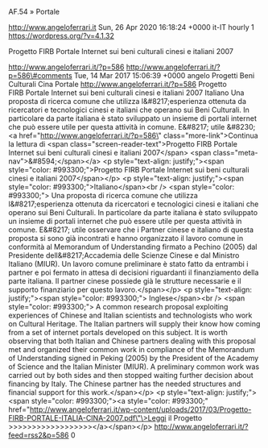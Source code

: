 AF.54 » Portale

http://www.angeloferrari.it Sun, 26 Apr 2020 16:18:24 +0000 it-IT hourly 1 https://wordpress.org/?v=4.1.32

Progetto FIRB Portale Internet sui beni culturali cinesi e italiani 2007

http://www.angeloferrari.it/?p=586 http://www.angeloferrari.it/?p=586\#comments Tue, 14 Mar 2017 15:06:39 +0000 angelo Progetti Beni Culturali Cina Portale http://www.angeloferrari.it/?p=586 Progetto FIRB Portale Internet sui beni culturali cinesi e italiani 2007 Italiano Una proposta di ricerca comune che utilizza l&\#8217;esperienza ottenuta da ricercatori e tecnologici cinesi e italiani che operano sui Beni Culturali. In particolare da parte italiana è stato sviluppato un insieme di portali internet che può essere utile per questa attività in comune. E&\#8217; utile &\#8230; \<a href=\"http://www.angeloferrari.it/?p=586\" class=\"more-link\"\>Continua la lettura di \<span class=\"screen-reader-text\"\>Progetto FIRB Portale Internet sui beni culturali cinesi e italiani 2007\</span\> \<span class=\"meta-nav\"\>&\#8594;\</span\>\</a\> \<p style=\"text-align: justify;\"\>\<span style=\"color: \#993300;\"\>Progetto FIRB Portale Internet sui beni culturali cinesi e italiani 2007\</span\>\</p\> \<p style=\"text-align: justify;\"\>\<span style=\"color: \#993300;\"\>Italiano\</span\>\<br /\> \<span style=\"color: \#993300;\"\> Una proposta di ricerca comune che utilizza l&\#8217;esperienza ottenuta da ricercatori e tecnologici cinesi e italiani che operano sui Beni Culturali. In particolare da parte italiana è stato sviluppato un insieme di portali internet che può essere utile per questa attività in comune. E&\#8217; utile osservare che i Partner cinese e italiano di questa proposta si sono già incontrati e hanno organizzato il lavoro comune in conformità al Memorandum of Understanding firmato a Pechino (2005) dal Presidente dell&\#8217;Accademia delle Scienze Cinese e dal Ministro Italiano (MIUR). Un lavoro comune preliminare è stato fatto da entrambi i partner e poi fermato in attesa di decisioni riguardanti il finanziamento della parte italiana. Il partner cinese possiede già le strutture necessarie e il supporto finanziario per questo lavoro.\</span\>\</p\> \<p style=\"text-align: justify;\"\>\<span style=\"color: \#993300;\"\> Inglese\</span\>\<br /\> \<span style=\"color: \#993300;\"\> A common research proposal exploiting experiences of Chinese and Italian scientists and technologists who work on Cultural Heritage. The Italian partners will supply their know how coming from a set of internet portals developed on this subject. It is worth observing that both Italian and Chinese partners dealing with this proposal met and organized their common work in compliance of the Memorandum of Understanding signed in Peking (2005) by the President of the Academy of Science and the Italian Minister (MIUR). A preliminary common work was carried out by both sides and then stopped waiting further decision about financing by Italy. The Chinese partner has the needed structures and financial support for this work.\</span\>\</p\> \<p style=\"text-align: justify;\"\>\<span style=\"color: \#993300;\"\>\<a style=\"color: \#993300;\" href=\"http://www.angeloferrari.it/wp-content/uploads/2017/03/Progetto-FIRB-PORTALE-ITALIA-CINA-2007.pdf\"\>Leggi il Progetto &gt;&gt;&gt;&gt;&gt;&gt;&gt;&gt;&gt;&gt;&gt;&gt;&gt;&gt;&gt;&gt;&gt;&gt;\</a\>\</span\>\</p\> http://www.angeloferrari.it/?feed=rss2&p=586 0
